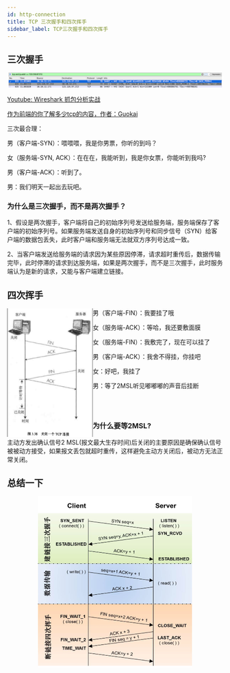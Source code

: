 ```yaml
---
id: http-connection
title: TCP 三次握手和四次挥手
sidebar_label: TCP三次握手和四次挥手
---
```


## 三次握手

![](https://raw.githubusercontent.com/ThinkBucket/oss/master/3adqBj.png)

[Youtube: Wireshark 抓包分析实战](https://www.youtube.com/watch?v=QcapJPYUY58)

[作为前端的你了解多少tcp的内容，作者：Guokai](https://juejin.im/post/5c078058f265da611c26c235)

三次最合理：

男（客户端-SYN）：喂喂喂，我是你男票，你听的到吗？

女（服务端-SYN, ACK）：在在在，我能听到，我是你女票，你能听到我吗? 

男（客户端-ACK）：听到了。

男：我们明天一起出去玩吧。

### 为什么是三次握手，而不是两次握手？
1、假设是两次握手，客户端将自己的初始序列号发送给服务端，服务端保存了客户端的初始序列号。如果服务端发送自身的初始序列号和同步信号（SYN）给客户端的数据包丢失，此时客户端和服务端无法就双方序列号达成一致。

2、当客户端发送给服务端的请求因为某些原因停滞，请求超时重传后，数据传输完毕，此时停滞的请求到达服务端，如果是两次握手，而不是三次握手，此时服务端认为是新的请求，又能与客户端建立链接。

## 四次挥手

<div align="center">
    <img src="https://raw.githubusercontent.com/ThinkBucket/oss/master/1IKUuI.png" width="200" height="300" align='left'/>
</div>


男（客户端-FIN）：我要挂了哦

女（服务端-ACK）：等哈，我还要敷面膜

女（服务端-FIN）：我敷完了，现在可以挂了

男（客户端-ACK）：我舍不得挂，你挂吧

女：好吧，我挂了

男：等了2MSL听见嘟嘟嘟的声音后挂断


<br/>
<br/>

### 为什么要等2MSL?

主动方发出确认信号2 MSL(报文最大生存时间)后关闭的主要原因是确保确认信号被被动方接受，如果报文丢包就超时重传，这样避免主动方关闭后，被动方无法正常关闭。

## 总结一下
<div align="center">
    <img src="https://raw.githubusercontent.com/ThinkBucket/oss/master/tdM3oV.png" width="360" height="400" />
</div>



